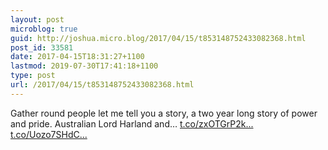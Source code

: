```yaml
---
layout: post
microblog: true
guid: http://joshua.micro.blog/2017/04/15/t853148752433082368.html
post_id: 33581
date: 2017-04-15T18:31:27+1100
lastmod: 2019-07-30T17:41:18+1100
type: post
url: /2017/04/15/t853148752433082368.html
---
```

Gather round people let me tell you a story, a two year long story of power and pride. Australian Lord Harland and… [t.co/zxOTGrP2k...](https://t.co/zxOTGrP2kB) [t.co/Uozo7SHdC...](https://t.co/Uozo7SHdCc)
